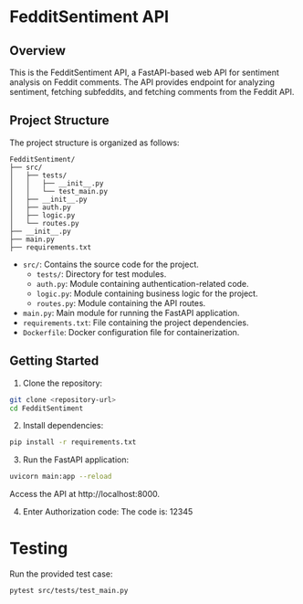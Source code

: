 # FedditSentiment API

## Overview

This is the FedditSentiment API, a FastAPI-based web API for sentiment analysis on Feddit comments. The API provides endpoint for analyzing sentiment, fetching subfeddits, and fetching comments from the Feddit API.

## Project Structure

The project structure is organized as follows:

```plaintext
FedditSentiment/
├── src/
│   ├── tests/
│   │   ├── __init__.py
│   │   └── test_main.py
│   ├── __init__.py
│   ├── auth.py
│   ├── logic.py
│   └── routes.py
├── __init__.py
├── main.py
├── requirements.txt
```
- `src/`: Contains the source code for the project.
  - `tests/`: Directory for test modules.
  - `auth.py`: Module containing authentication-related code.
  - `logic.py`: Module containing business logic for the project.
  - `routes.py`: Module containing the API routes.
- `main.py`: Main module for running the FastAPI application.
- `requirements.txt`: File containing the project dependencies.
- `Dockerfile`: Docker configuration file for containerization.

## Getting Started

1. Clone the repository:

```bash
git clone <repository-url>
cd FedditSentiment
```
2. Install dependencies:

``` bash
pip install -r requirements.txt
```
3. Run the FastAPI application:

```bash
uvicorn main:app --reload
```
Access the API at http://localhost:8000.

4. Enter Authorization code:
   The code is: 12345

# Testing

Run the provided test case:
```bash
pytest src/tests/test_main.py
```
